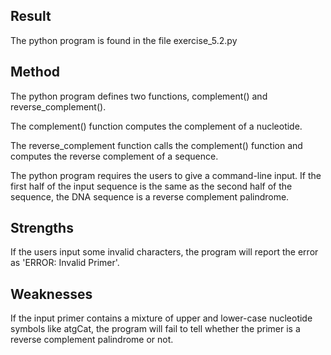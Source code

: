 Result
------
The python program is found in the file exercise_5.2.py

Method
------
The python program defines two functions, complement() and reverse_complement().

The complement() function computes the complement of a nucleotide. 

The reverse_complement function calls the complement() function and computes 
the reverse complement of a sequence.

The python program requires the users to give a command-line input. If the first half
of the input sequence is the same as the second half of the sequence, the DNA sequence 
is a reverse complement palindrome. 

Strengths 
------------------------
If the users input some invalid characters, the program will report the error as
'ERROR: Invalid Primer'.

Weaknesses
------------------------
If the input primer contains a mixture of upper and lower-case nucleotide symbols 
like atgCat, the program will fail to tell whether the primer is a reverse
complement palindrome or not.
